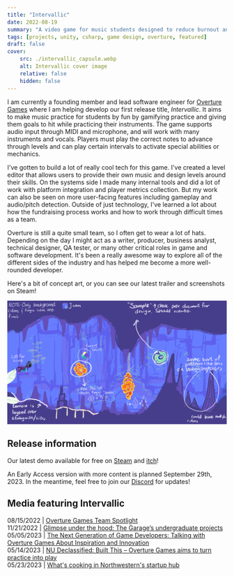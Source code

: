 ```yaml
---
title: "Intervallic"
date: 2022-08-19
summary: "A video game for music students designed to reduce burnout and make practice fun. Now available on Steam and itch!"
tags: [projects, unity, csharp, game design, overture, featured]
draft: false
cover:
    src: ./intervallic_capsule.webp
    alt: Intervallic cover image
    relative: false
    hidden: false
---
```

  
I am currently a founding member and lead software engineer for [Overture Games](https://www.overture.games/) where I am helping develop our first release title, *Intervallic*. It aims to make music practice for students by fun by gamifying practice and giving them goals to hit while practicing their instruments. The game supports audio input through MIDI and microphone, and will work with many instruments and vocals. Players must play the correct notes to advance through levels and can play certain intervals to activate special abilities or mechanics.

I've gotten to build a lot of really cool tech for this game. I've created a level editor that allows users to provide their own music and design levels around their skills. On the systems side I made many internal tools and did a lot of work with platform integration and player metrics collection. But my work can also be seen on more user-facing features including gameplay and audio/pitch detection.  Outside of just technology, I've learned a lot about how the fundraising process works and how to work through difficult times as a team.

Overture is still a quite small team, so I often get to wear a lot of hats. Depending on the day I might act as a writer, producer, business analyst, technical designer, QA tester, or many other critical roles in game and software development. It's been a really awesome way to explore all of the different sides of the industry and has helped me become a more well-rounded developer.

Here's a bit of concept art, or you can see our latest trailer and screenshots on Steam!
  
![concept](./concept.png)    

## Release information

Our latest demo available for free on [Steam](https://store.steampowered.com/app/2270460) and [itch](https://overturegames.itch.io/intervallic)!

An Early Access version with more content is planned September 29th, 2023. In the meantime, feel free to join our [Discord](https://discord.gg/8qn2m3uKan) for updates!

## Media featuring Intervallic

08/15/2022  |  [Overture Games Team Spotlight](https://thegarage.northwestern.edu/news/overture-games-team-spotlight/)  \
11/21/2022  | [Glimpse under the hood: The Garage’s undergraduate projects](https://dailynorthwestern.com/2022/11/21/photo/captured-glimpse-under-the-hood-the-garages-undergraduate-projects) \
05/05/2023  | [The Next Generation of Game Developers: Talking with Overture Games About Inspiration and Innovation](https://www.sceneandheardnu.com/content/2023/5/5/the-next-generation-of-game-developers-talking-with-overture-games-about-inspiration-and-innovation) \
05/14/2023  | [NU Declassified: Built This – Overture Games aims to turn practice into play](https://dailynorthwestern.com/2023/05/14/audio/nu-declassified-built-this-overture-games-aims-to-turn-practice-into-play/) \
05/23/2023  | [What's cooking in Northwestern's startup hub](https://www.chicagobusiness.com/crains-daily-gist/checking-startup-progress-northwesterns-garage)